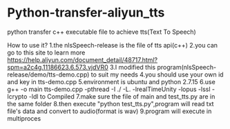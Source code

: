 # Python-transfer-aliyun_tts
python transfer c++ executable file to achieve tts(Text To Speech)

How to use it?
1.the nlsSpeech-release is the file of tts api(c++)
2.you can go to this site to learn more https://help.aliyun.com/document_detail/48717.html?spm=a2c4g.11186623.6.573.vjdVR0
3.I modified this program(nlsSpeech-release/demo/tts-demo.cpp) to suit my needs
4.you should use your own id and key in tts-demo.cpp
5.environment is ubuntu and python 2.7.15
6.use g++ -o main tts-demo.cpp -pthread -I ./ -L. -lrealTimeUnity -lopus -lssl -lcrypto -ldl to Compiled
7.make sure the file of main and test_tts.py are in the same folder
8.then execute "python test_tts.py",program will read txt file's data and convert to audio(format is wav)
9.program will execute in multiproces